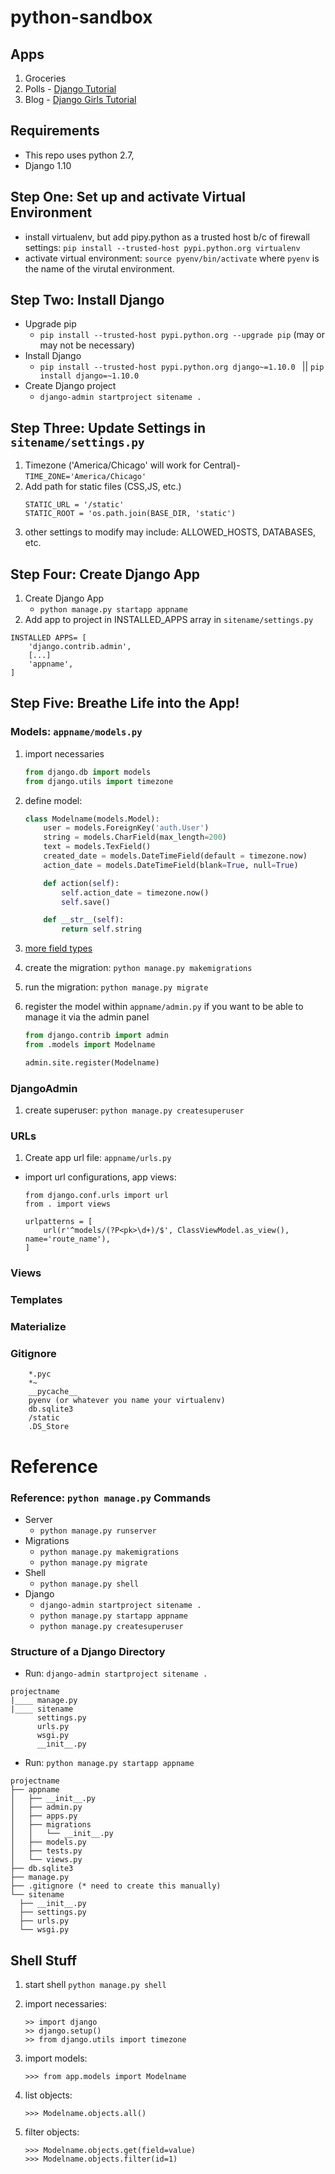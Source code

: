 # python-sandbox

## Apps
1. Groceries
2. Polls - [Django Tutorial](https://docs.djangoproject.com/en/1.11/intro/tutorial01/)
3. Blog - [Django Girls Tutorial](https://tutorial.djangogirls.org/en/django_installation/)

## Requirements
- This repo uses python 2.7,
- Django 1.10


## Step One: Set up and activate Virtual Environment
- install virtualenv, but add pipy.python as a trusted host b/c of firewall settings: `pip install --trusted-host pypi.python.org virtualenv`
- activate virtual environment: `source pyenv/bin/activate` where `pyenv` is the name of the virutal environment.

## Step Two: Install Django
- Upgrade pip
	- `pip install --trusted-host pypi.python.org --upgrade pip` (may or may not be necessary)
- Install Django
	- `pip install --trusted-host pypi.python.org django~=1.10.0 ` || `pip install django=~1.10.0`
- Create Django project
	- `django-admin startproject sitename . `


## Step Three: Update Settings in `sitename/settings.py`
1. Timezone ('America/Chicago' will work for Central)-
	`TIME_ZONE='America/Chicago'`
1. Add path for static files (CSS,JS, etc.)
	```
	STATIC_URL = '/static'
	STATIC_ROOT = 'os.path.join(BASE_DIR, 'static')
	```
1. other settings to modify may include: ALLOWED_HOSTS, DATABASES, etc.


## Step Four: Create Django App
1. Create Django App
	- `python manage.py startapp appname`
2. Add app to project in INSTALLED_APPS array in `sitename/settings.py`
```
INSTALLED APPS= [
	'django.contrib.admin',
	[...]
	'appname',
]
```
## Step Five: Breathe Life into the App!
### Models: `appname/models.py`
1. import necessaries
	```python
	from django.db import models
	from django.utils import timezone
	```
1. define model:
	```python
	class Modelname(models.Model):
		user = models.ForeignKey('auth.User')
		string = models.CharField(max_length=200)
		text = models.TexField()
		created_date = models.DateTimeField(default = timezone.now)
		action_date = models.DateTimeField(blank=True, null=True)

		def action(self):
			self.action_date = timezone.now()
			self.save()

		def __str__(self):
			return self.string
	```
1. [more field types](https://docs.djangoproject.com/en/1.10/ref/models/fields/#field-types)

1. create the migration: `python manage.py makemigrations`
1. run the migration: `python manage.py migrate`
1. register the model within `appname/admin.py` if you want to be able to manage it via the admin panel
	```python
	from django.contrib import admin
	from .models import Modelname

	admin.site.register(Modelname)

	```

### DjangoAdmin
1. create superuser: `python manage.py createsuperuser`

### URLs
1. Create app url file: `appname/urls.py`
- import url configurations, app views:
	```
	from django.conf.urls import url
	from . import views
	
	urlpatterns = [
		url(r'^models/(?P<pk>\d+)/$', ClassViewModel.as_view(), name='route_name'), 	
	]

	```
### Views
### Templates
### Materialize
### Gitignore
```git
	*.pyc
	*~
	__pycache__
	pyenv (or whatever you name your virtualenv)
	db.sqlite3
	/static
	.DS_Store
```

# Reference

### Reference: `python manage.py` Commands
- Server
	- `python manage.py runserver`
- Migrations
	- `python manage.py makemigrations`
	- `python manage.py migrate`
- Shell
	- `python manage.py shell`
- Django
	- `django-admin startproject sitename .`
	- `python manage.py startapp appname`
	- `python manage.py createsuperuser`

### Structure of a Django Directory
- Run: `django-admin startproject sitename . `
```
projectname
|____ manage.py
|____ sitename
      settings.py
      urls.py
      wsgi.py
      __init__.py
```
- Run: `python manage.py startapp appname`
```
projectname
├── appname
│   ├── __init__.py
│   ├── admin.py
│   ├── apps.py
│   ├── migrations
│   │   └── __init__.py
│   ├── models.py
│   ├── tests.py
│   └── views.py
├── db.sqlite3
├── manage.py
├── .gitignore (* need to create this manually)
└── sitename
  ├── __init__.py
  ├── settings.py
  ├── urls.py
  └── wsgi.py
```

## Shell Stuff
1. start shell `python manage.py shell`
1. import necessaries: 
	```
	>> import django
	>> django.setup()
	>> from django.utils import timezone
	
	```
1. import models:
	```
	>>> from app.models import Modelname
	```
1. list objects:
	```
	>>> Modelname.objects.all()
	```
1. filter objects:
	```
	>>> Modelname.objects.get(field=value)
	>>> Modelname.objects.filter(id=1)
	```

	```

